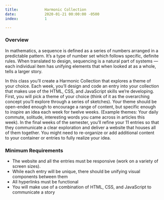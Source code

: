 ```yaml
---
title:            Harmonic Collection
date:             2020-01-21 00:00:00 -0500
index:            1

---
```


### Overview
In mathematics, a sequence is defined as a series of numbers arranged in a predictable pattern. It’s a type of number set which follows specific, definite rules. When translated to design, sequencing is a natural part of systems — each individual item has unifying elements that when looked at as a whole, tells a larger story.

In this class you’ll create a Harmonic Collection that explores a theme of your choice. Each week, you’ll design and code an entry into your collection that makes use of the HTML, CSS, and JavaScript skills we’re developing. First, you will pick a theme of your choice (think of it as the overarching concept you’ll explore through a series of sketches). Your theme should be open-ended enough to encourage a range of content, but specific enough to inspire an idea each week for twelve weeks. (Example themes: Your daily commute, solitude, interesting words you came across in articles this week). In the final weeks of the semester, you’ll refine your 11 entries so that they communicate a clear exploration and deliver a website that houses all of them together. You might need to re-organize or add additional content to your container or entries to fully realize your idea. 



### Minimum Requirements

- The website and all the entries must be responsive (work on a variety of screen sizes). 
- While each entry will be unique, there should be unifying visual components between them
- All hyperlinks must be functional
- You will make use of a combination of HTML, CSS, and JavaScript to communicate a story
